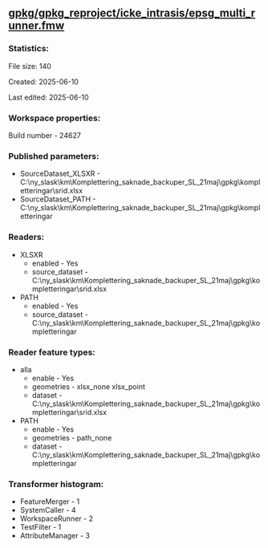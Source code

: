 ﻿## [gpkg/gpkg_reproject/icke_intrasis/epsg_multi_runner.fmw](https://github.com/kicki58/kix_working_dir/blob/master/gpkg/gpkg_reproject/icke_intrasis/epsg_multi_runner.fmw)

### Statistics:
File size: 140

Created: 2025-06-10

Last edited: 2025-06-10


### Workspace properties:
Build number    - 24627

### Published parameters:
*  SourceDataset_XLSXR    -   C:\ny_slask\km\Komplettering_saknade_backuper_SL_21maj\gpkg\kompletteringar\srid.xlsx
*  SourceDataset_PATH    -   C:\ny_slask\km\Komplettering_saknade_backuper_SL_21maj\gpkg\kompletteringar

### Readers:
*  XLSXR
    * enabled    -  Yes
    * source_dataset    -   C:\ny_slask\km\Komplettering_saknade_backuper_SL_21maj\gpkg\kompletteringar\srid.xlsx
*  PATH
    * enabled    -  Yes
    * source_dataset    -   C:\ny_slask\km\Komplettering_saknade_backuper_SL_21maj\gpkg\kompletteringar

### Reader feature types:
*  alla
    * enable - Yes
    * geometries - xlsx_none xlsx_point
    * dataset - C:\ny_slask\km\Komplettering_saknade_backuper_SL_21maj\gpkg\kompletteringar\srid.xlsx
*  PATH
    * enable - Yes
    * geometries - path_none
    * dataset - C:\ny_slask\km\Komplettering_saknade_backuper_SL_21maj\gpkg\kompletteringar




### Transformer histogram:
*  FeatureMerger    -   1
*  SystemCaller    -   4
*  WorkspaceRunner    -   2
*  TestFilter    -   1
*  AttributeManager    -   3

